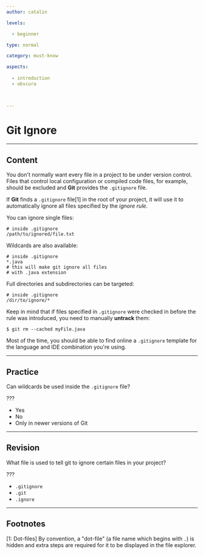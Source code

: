 ```yaml
---
author: catalin

levels:

  - beginner

type: normal

category: must-know

aspects:
  
  - introduction
  - obscura
  


---
```


# Git Ignore

---
## Content

You don't normally want every file in a project to be under version control. Files that control local configuration or compiled code files, for example, should be excluded and **Git** provides the `.gitignore` file.


If **Git** finds a `.gitignore` file[1] in the root of your project, it will use it to automatically ignore all files specified by the *ignore rule*.

You can ignore single files:
```
# inside .gitignore
/path/to/ignored/file.txt
```
Wildcards are also available:
```
# inside .gitignore
*.java
# this will make git ignore all files
# with .java extension
```

Full directories and subdirectories can be targeted:
```
# inside .gitignore
/dir/to/ignore/*
```

Keep in mind that if files specified in `.gitignore` were checked in before the rule was introduced, you need to manually **untrack** them:
```
$ git rm --cached myFile.java
```
Most of the time, you should be able to find online a `.gitignore` template for the language and IDE combination you're using.

---
## Practice

Can wildcards be used inside the `.gitignore` file?

???


* Yes
* No
* Only in newer versions of Git

---
## Revision

What file is used to tell git to ignore certain files in your project?

???


* `.gitignore`
* `.git`
* `.ignore`

---
## Footnotes
[1: Dot-files]
By convention, a "dot-file" (a file name which begins with `.`) is hidden and extra steps are required for it to be displayed in the file explorer.
